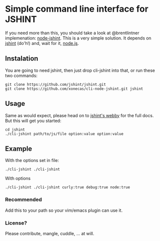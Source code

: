 # Simple command line interface for JSHINT

If you need more than this, you should take a look at @brentlintner
implemenation: [node-jshint](https://github.com/jshint/node-jshint).
This is a very simple solution. It depends on [jshint](https://github.com/jshint/jshint) 
(do'h!) and, wait for it, [node.js](http://nodejs.org/).

## Instalation

You are going to need jshint, then just drop cli-jshint into that, or run these
two commands:

    git clone https://github.com/jshint/jshint.git
    git clone https://github.com/xonecas/cli-node-jshint.git jshint

## Usage

Same as would expect, please head on to [jshint's webby](http://jshint.com/#docs)
 for the full docs. But this will get you started:

    cd jshint
    ./cli-jshint path/to/js/file option:value option:value

## Example
   
With the options set in file:

    ./cli-jshint ./cli-jshint

With options

    ./cli-jshint ./cli-jshint curly:true debug:true node:true


### Recommended

Add this to your path so your vim/emacs plugin can use it.

### License?

Please contribute, mangle, cuddle, ... at will.
